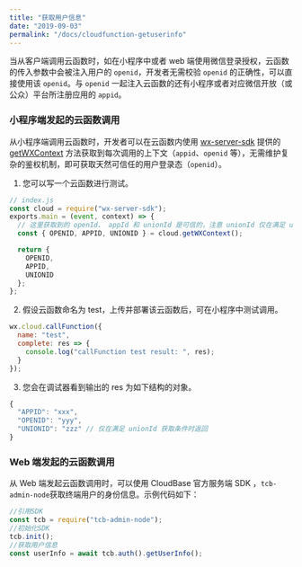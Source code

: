 ```yaml
---
title: "获取用户信息"
date: "2019-09-03"
permalink: "/docs/cloudfunction-getuserinfo"
---
```


当从客户端调用云函数时，如在小程序中或者 web 端使用微信登录授权，云函数的传入参数中会被注入用户的 `openid`，开发者无需校验 `openid` 的正确性，可以直接使用该 `openid`。与 `openid` 一起注入云函数的还有小程序或者对应微信开放（或公众）平台所注册应用的 `appid`。

### 小程序端发起的云函数调用

从小程序端调用云函数时，开发者可以在云函数内使用 [wx-server-sdk](https://developers.weixin.qq.com/miniprogram/dev/wxcloud/guide/functions/wx-server-sdk.html) 提供的 [getWXContext](https://developers.weixin.qq.com/miniprogram/dev/wxcloud/reference-server-api/utils/getWXContext.html) 方法获取到每次调用的上下文（`appid`、`openid` 等），无需维护复杂的鉴权机制，即可获取天然可信任的用户登录态（`openid`）。

1. 您可以写一个云函数进行测试。

```js
// index.js
const cloud = require("wx-server-sdk");
exports.main = (event, context) => {
  // 这里获取到的 openId、 appId 和 unionId 是可信的，注意 unionId 仅在满足 unionId 获取条件时返回
  const { OPENID, APPID, UNIONID } = cloud.getWXContext();

  return {
    OPENID,
    APPID,
    UNIONID
  };
};
```

2. 假设云函数命名为 test，上传并部署该云函数后，可在小程序中测试调用。

```js
wx.cloud.callFunction({
  name: "test",
  complete: res => {
    console.log("callFunction test result: ", res);
  }
});
```

3. 您会在调试器看到输出的 res 为如下结构的对象。

```js
{
  "APPID": "xxx",
  "OPENID": "yyy",
  "UNIONID": "zzz" // 仅在满足 unionId 获取条件时返回
}
```
### Web 端发起的云函数调用

从 Web 端发起云函数调用时，可以使用 CloudBase 官方服务端 SDK ，`tcb-admin-node`获取终端用户的身份信息。示例代码如下：

```js
//引用SDK
const tcb = require("tcb-admin-node");
//初始化SDK
tcb.init();
//获取用户信息
const userInfo = await tcb.auth().getUserInfo();
```

